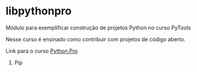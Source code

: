 # libpythonpro

Módulo para exemplificar construção de projetos Python no curso PyTools

Nesse curso é ensinado como contribuir com projetos de código aberto.

Link para o curso [Python.Pro](https://www.python.pro.br/)

1. Pip
